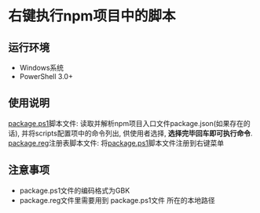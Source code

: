# 右键执行npm项目中的脚本

## 运行环境
- Windows系统
- PowerShell 3.0+

## 使用说明
[package.ps1](./package.ps1)脚本文件: 读取并解析npm项目入口文件package.json(如果存在的话), 并将scripts配置项中的命令列出, 供使用者选择, **选择完毕回车即可执行命令**. 
[package.reg](./package.reg)注册表脚本文件: 将[package.ps1](./package.ps1)脚本文件注册到右键菜单

## 注意事项
- package.ps1文件的编码格式为GBK
- package.reg文件里需要用到 package.ps1文件 所在的本地路径